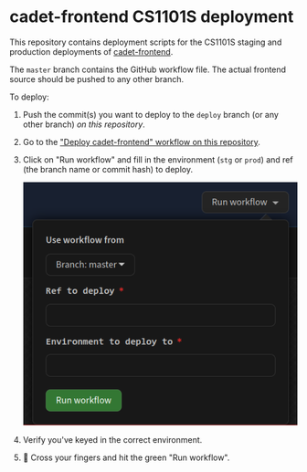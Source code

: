 # cadet-frontend CS1101S deployment

This repository contains deployment scripts for the CS1101S staging and
production deployments of
[cadet-frontend](https://github.com/source-academy/cadet-frontend).

The `master` branch contains the GitHub workflow file. The actual frontend
source should be pushed to any other branch.

To deploy:

1. Push the commit(s) you want to deploy to the `deploy` branch (or any other
   branch) _on this repository_.
1. Go to the ["Deploy cadet-frontend" workflow on this
   repository](https://github.com/NUS-CS1101S/cadet-frontend/actions?query=workflow%3A%22Deploy+cadet-frontend%22).
1. Click on "Run workflow" and fill in the environment (`stg` or `prod`) and ref
   (the branch name or commit hash) to deploy.

   ![Screenshot](workflow.png)
1. Verify you've keyed in the correct environment.
1. 🤞 Cross your fingers and hit the green "Run workflow".
